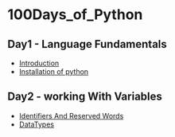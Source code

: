 # 100Days_of_Python












## Day1 - Language Fundamentals

- [Introduction](https://github.com/yaswanthteja/100Days_of_Python/blob/main/Day-01_Language_Fundamentals/Introduction.md)
- [Installation of python](https://github.com/yaswanthteja/100Days_of_Python/blob/main/Day-01_Language_Fundamentals/Installation_%26%20_Setup%20Guide.md)


## Day2 - working With Variables 

- [Identifiers And Reserved Words](https://github.com/yaswanthteja/100Days_of_Python/blob/main/Day-02_Working_with_Variables_And_Datatypes/identifiers_And_Reserved_Words.md)
- [DataTypes](https://github.com/yaswanthteja/100Days_of_Python/blob/main/Day-02_Working_with_Variables_And_Datatypes/DataTypes.md)



